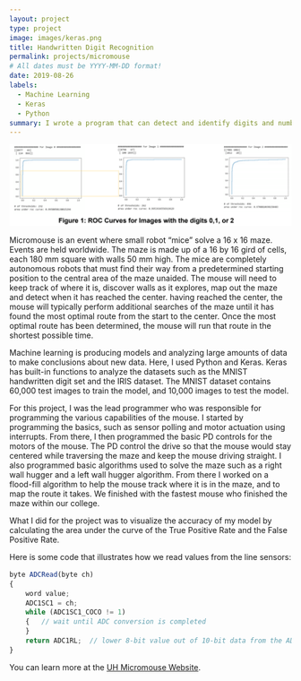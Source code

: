 ```yaml
---
layout: project
type: project
image: images/keras.png
title: Handwritten Digit Recognition
permalink: projects/micromouse
# All dates must be YYYY-MM-DD format!
date: 2019-08-26
labels:
  - Machine Learning
  - Keras
  - Python
summary: I wrote a program that can detect and identify digits and numbers by using Python with Keras.
---
```


<div class="ui small rounded images">
  <img class="ui image" src="../images/machinelearning.PNG">
</div>

Micromouse is an event where small robot “mice” solve a 16 x 16 maze.  Events are held worldwide.  The maze is made up of a 16 by 16 gird of cells, each 180 mm square with walls 50 mm high.  The mice are completely autonomous robots that must find their way from a predetermined starting position to the central area of the maze unaided.  The mouse will need to keep track of where it is, discover walls as it explores, map out the maze and detect when it has reached the center.  having reached the center, the mouse will typically perform additional searches of the maze until it has found the most optimal route from the start to the center.  Once the most optimal route has been determined, the mouse will run that route in the shortest possible time.

Machine learning is producing models and analyzing large amounts of data to make conclusions about new data. Here, I used Python and Keras. Keras has built-in functions to analyze the datasets such as the MNIST handwritten digit set and the IRIS dataset. The MNIST dataset contains 60,000 test images to train the model, and 10,000 images to test the model. 

For this project, I was the lead programmer who was responsible for programming the various capabilities of the mouse.  I started by programming the basics, such as sensor polling and motor actuation using interrupts.  From there, I then programmed the basic PD controls for the motors of the mouse.  The PD control the drive so that the mouse would stay centered while traversing the maze and keep the mouse driving straight.  I also programmed basic algorithms used to solve the maze such as a right wall hugger and a left wall hugger algorithm.  From there I worked on a flood-fill algorithm to help the mouse track where it is in the maze, and to map the route it takes.  We finished with the fastest mouse who finished the maze within our college.

What I did for the project was to visualize the accuracy of my model by calculating the area under the curve of the True Positive Rate and the False Positive Rate.

Here is some code that illustrates how we read values from the line sensors:

```js
byte ADCRead(byte ch)
{
    word value;
    ADC1SC1 = ch;
    while (ADC1SC1_COCO != 1)
    {   // wait until ADC conversion is completed   
    }
    return ADC1RL;  // lower 8-bit value out of 10-bit data from the ADC
}
```

You can learn more at the [UH Micromouse Website](http://www-ee.eng.hawaii.edu/~mmouse/about.html).



